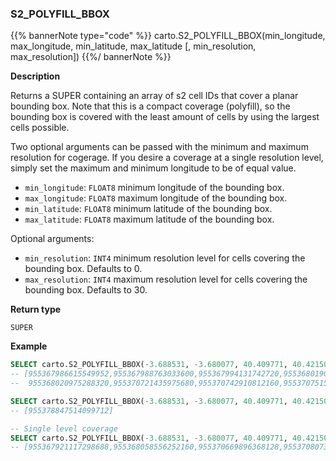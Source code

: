 ### S2_POLYFILL_BBOX

{{% bannerNote type="code" %}}
carto.S2_POLYFILL_BBOX(min_longitude, max_longitude, min_latitude, max_latitude [, min_resolution, max_resolution])
{{%/ bannerNote %}}

**Description**

Returns a SUPER containing an array of s2 cell IDs that cover a planar bounding box. Note that this is
a compact coverage (polyfill), so the bounding box is covered with the least amount of cells 
by using the largest cells possible.

Two optional arguments can be passed with the minimum and maximum resolution for cogerage. If you desire a
coverage at a single resolution level, simply set the maximum and minimum longitude to be of equal value.

* `min_longitude`: `FLOAT8` minimum longitude of the bounding box.
* `max_longitude`: `FLOAT8` maximum longitude of the bounding box.
* `min_latitude`: `FLOAT8` minimum latitude of the bounding box.
* `max_latitude`: `FLOAT8` maximum latitude of the bounding box.

Optional arguments:

* `min_resolution`: `INT4` minimum resolution level for cells covering the bounding box. Defaults to 0.
* `max_resolution`: `INT4` maximum resolution level for cells covering the bounding box. Defaults to 30.

**Return type**

`SUPER`

**Example**

```sql
SELECT carto.S2_POLYFILL_BBOX(-3.688531, -3.680077, 40.409771, 40.421501);
-- [955367986615549952,955367988763033600,955367994131742720,955368019096240128,
--  955368020975288320,955370721435975680,955370742910812160,955370751500746752]

SELECT carto.S2_POLYFILL_BBOX(-3.688531, -3.680077, 40.409771, 40.421501, 4, 8);
-- [955378847514099712]

-- Single level coverage
SELECT carto.S2_POLYFILL_BBOX(-3.688531, -3.680077, 40.409771, 40.421501, 12, 12);
-- [955367921117298688,955368058556252160,955370669896368128,955370807335321600]
```